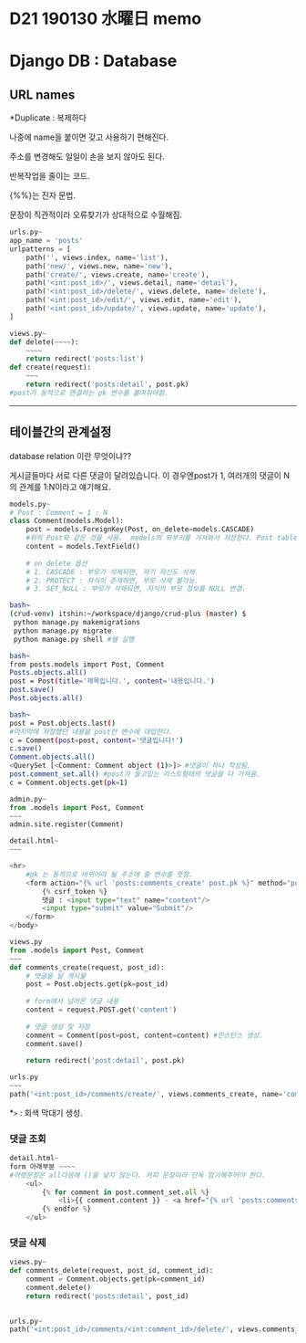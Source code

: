# D21 190130 水曜日 memo

# Django DB : Database

## URL names

*Duplicate : 복제하다

나중에 name을 붙이면 갖고 사용하기 편해진다.

주소를 변경해도 일일이 손을 보지 않아도 된다.

반복작업을 줄이는 코드.

{%%}는 진자 문법.

문장이 직관적이라 오류찾기가 상대적으로 수월해짐.

```python
urls.py~
app_name = 'posts' 
urlpatterns = [
    path('', views.index, name='list'),
    path('new/', views.new, name='new'),
    path('create/', views.create, name='create'),
    path('<int:post_id>/', views.detail, name='detail'),
    path('<int:post_id>/delete/', views.delete, name='delete'),
    path('<int:post_id>/edit/', views.edit, name='edit'),
    path('<int:post_id>/update/', views.update, name='update'),
]
```

```python
views.py~
def delete(~~~~):
    ~~~~
	return redirect('posts:list')
def create(request):
    ~~~
	return redirect('posts:detail', post.pk)
#post가 동적으로 연결하는 pk 변수를 붙여줘야함.
```

---

## 테이블간의 관계설정

database relation 이란 무엇이냐?? 

게시글들마다 서로 다른 댓글이 달려있습니다. 이 경우엔post가 1, 여러개의 댓글이 N 의 관계를 1:N이라고 얘기해요.

```python
models.py~
# Post : Comment = 1 : N
class Comment(models.Model):
	post = models.ForeignKey(Post, on_delete=models.CASCADE)
    #위의 Post와 같은 것을 사용.  models의 외부키를 가져와서 저장한다. Post table에 있는 primary key 를 갖고 온다.
	content = models.TextField()
    
    # on_delete 옵션
	# 1. CASCADE : 부모가 삭제되면, 자기 자신도 삭제.
	# 2. PROTECT : 자식이 존재하면, 부모 삭제 불가능.
	# 3. SET_NULL : 부모가 삭제되면, 자식의 부모 정보를 NULL 변경.
```



```bash
bash~
(crud-venv) itshin:~/workspace/django/crud-plus (master) $
 python manage.py makemigrations
 python manage.py migrate
 python manage.py shell #쉘 실행
```



```bash
bash~
from posts.models import Post, Comment
Posts.objects.all()
post = Post(title='제목입니다.', content='내용입니다.')
post.save()
Post.objects.all()
```



```bash
bash~
post = Post.objects.last()
#마지막에 저장했던 내용을 post란 변수에 대입한다.
c = Comment(post=post, content='댓글입니다!')                     
c.save()
Comment.objects.all()
<QuerySet [<Comment: Comment object (1)>]> #댓글이 하나 작성됨.
post.comment_set.all() #post가 들고있는 리스트형태의 댓글을 다 가져옴.
c = Comment.objects.get(pk=1)
```



```python
admin.py~
from .models import Post, Comment
~~~
admin.site.register(Comment)
```



```python
detail.html~
~~~

<hr>
    #pk 는 동적으로 바뀌어야 될 주소에 줄 변수를 뜻함.
    <form action="{% url 'posts:comments_create' post.pk %}" method="post">
        {% csrf_token %}
        댓글 : <input type="text" name="content"/>
        <input type="submit" value="Submit"/>
    </form>
</body>
```



```python
views.py
from .models import Post, Comment
~~~
def comments_create(request, post_id):
    # 댓글을 달 게시물
    post = Post.objects.get(pk=post_id)
    
    # form에서 넘어온 댓글 내용
    content = request.POST.get('content')
    
    # 댓글 생성 및 저장
    comment = Comment(post=post, content=content) #인스턴스 생성.
    comment.save()
    
    return redirect('post:detail', post.pk)
```



```python
urls.py
~~~
path('<int:post_id>/comments/create/', views.comments_create, name='comments_create')
```

*`>` : 회색 막대기 생성.

>

### 댓글 조회

```python
detail.html~
form 아래부분 ~~~~
#아랫문장은 all다음에 ()을 넣지 않는다. 카피 문장이라 단독 암기해주어야 한다.
    <ul>
        {% for comment in post.comment_set.all %}
            <li>{{ comment.content }} - <a href="{% url 'posts:comments_delete' post.pk comment.pk %}">Delete</a></li>
        {% endfor %}
    </ul>
```

### 댓글 삭제

```python
views.py~
def comments_delete(request, post_id, comment_id):
    comment = Comment.objects.get(pk=comment_id)
    comment.delete()
    return redirect('posts:detail', post_id)
    
```



```python
urls.py~
path('<int:post_id>/comments/<int:comment_id>/delete/', views.comments_delete, name='comments_delete'),
```


